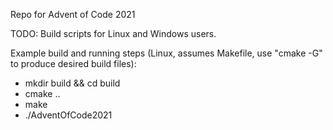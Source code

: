 Repo for Advent of Code 2021

TODO: Build scripts for Linux and Windows users.

Example build and running steps (Linux, assumes Makefile, use "cmake -G" to produce desired build files):
  - mkdir build && cd build
  - cmake ..
  - make
  - ./AdventOfCode2021
